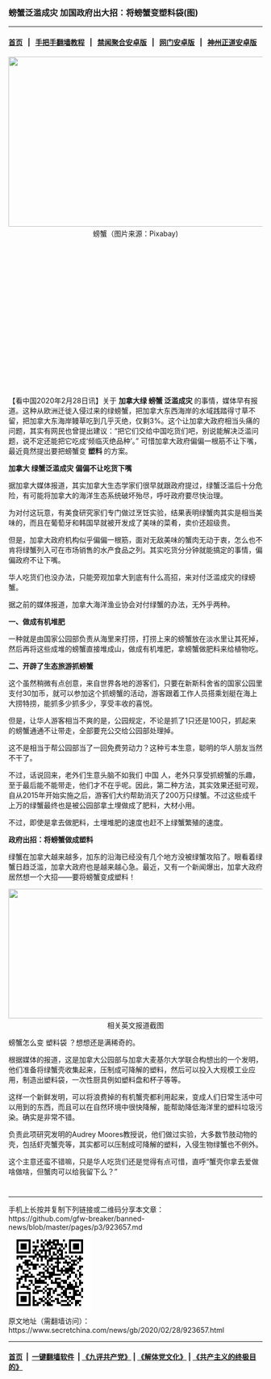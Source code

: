 ### 螃蟹泛滥成灾 加国政府出大招：将螃蟹变塑料袋(图)
------------------------

#### [首页](https://github.com/gfw-breaker/banned-news/blob/master/README.md) &nbsp;&nbsp;|&nbsp;&nbsp; [手把手翻墙教程](https://github.com/gfw-breaker/guides/wiki) &nbsp;&nbsp;|&nbsp;&nbsp; [禁闻聚合安卓版](https://github.com/gfw-breaker/bn-android) &nbsp;&nbsp;|&nbsp;&nbsp; [网门安卓版](https://github.com/oGate2/oGate) &nbsp;&nbsp;|&nbsp;&nbsp; [神州正道安卓版](https://github.com/SzzdOgate/update) 



<div class="article_right" style="fone-color:#000">
 <p style="text-align:center">
  <img alt="" src="//img3.secretchina.com/pic/2020/2-20/p2631171a774345633-ss.jpg" style="height:337px; width:600px"/>
  <br>
   螃蟹（图片来源：Pixabay)
   <span id="hideid" name="hideid" style="color:red;display:none;">
    <span href="https://www.secretchina.com">
    </span>
   </span>
  </br>
 </p>
 <div id="txt-mid1-t21-2017">
  <ins class="adsbygoogle" data-ad-client="ca-pub-1276641434651360" data-ad-slot="2451032099" style="display:inline-block;width:336px;height:280px">
  </ins>
  <div id="SC-22xxx">
  </div>
 </div>
 <p>
  【看中国2020年2月28日讯】关于
  <strong>
   加拿大绿
   <span href="https://www.secretchina.com/news/gb/tag/螃蟹" target="_blank">
    螃蟹
   </span>
   泛滥成灾
  </strong>
  的事情，媒体早有报道。这种从欧洲迁徙入侵过来的绿螃蟹，把加拿大东西海岸的水域践踏得寸草不留，把加拿大东海岸鳗草吃到几乎灭绝，仅剩3%。这个让加拿大政府相当头痛的问题，其实有网民也曾提出建议：“把它们交给中国吃货们吧，别说能解决泛滥问题，说不定还能把它吃成‘频临灭绝品种’。” 可惜加拿大政府偏偏一根筋不让下嘴，最近竟然提出要把螃蟹变
  <strong>
   塑料
  </strong>
  的方案。
  <span id="hideid" name="hideid" style="color:red;display:none;">
   <span href="https://www.secretchina.com">
   </span>
  </span>
 </p>
 <p>
  <strong>
   <span href="https://www.secretchina.com/news/gb/tag/加拿大" target="_blank">
    加拿大
   </span>
   绿蟹泛滥成灾 偏偏不让吃货下嘴
  </strong>
 </p>
 <p>
  据加拿大媒体报道，其实加拿大生态学家们很早就跟政府提过，绿蟹泛滥后十分危险，有可能将加拿大的海洋生态系统破坏殆尽，呼吁政府要尽快治理。
 </p>
 <p>
  为对付这玩意，有美食研究家们专门做过烹饪实验，结果表明绿蟹肉其实是相当美味的，而且在葡萄牙和韩国早就被开发成了美味的菜肴，卖价还超级贵。
 </p>
 <p>
  但是，加拿大政府机构似乎偏偏一根筋，面对无敌美味的蟹肉无动于衷，怎么也不肯将绿蟹列入可在市场销售的水产食品之列。其实吃货分分钟就能搞定的事情，偏偏政府不让下嘴。
 </p>
 <p>
  华人吃货们也没办法，只能旁观加拿大到底有什么高招，来对付泛滥成灾的绿螃蟹。
 </p>
 <p>
  据之前的媒体报道，加拿大海洋渔业协会对付绿蟹的办法，无外乎两种。
 </p>
 <p>
  <strong>
   一、做成有机堆肥
  </strong>
 </p>
 <p>
  一种就是由国家公园部负责从海里来打捞，打捞上来的螃蟹放在淡水里让其死掉，然后再将这些成堆的螃蟹直接堆成山，做成有机堆肥，拿螃蟹做肥料来给植物吃。
 </p>
 <p>
  <strong>
   二、开辟了生态旅游抓螃蟹
  </strong>
 </p>
 <p>
  这个虽然稍微有点创意，来自世界各地的游客们，只要在新斯科舍省的国家公园里支付30加币，就可以参加这个抓螃蟹的活动，游客跟着工作人员搭乘划艇在海上大捞特捞，能抓多少抓多少，享受丰收的喜悦。
 </p>
 <p>
  但是，让华人游客相当不爽的是，公园规定，不论是抓了1只还是100只，抓起来的螃蟹通通不让带走，全部要充公交给公园部处理掉。
 </p>
 <center>
  <div style="max-width: 632px;height:180px; display: none; text-align: center; margin: 0 auto; overflow: hidden;overflow-x: hidden;">
   <div id="taboola-midarticle-thumbnails" style="max-width: 632px;height:180px;overflow: hidden;overflow-x: hidden;">
   </div>
  </div>
  <div>
   <ins class="adsbygoogle" data-ad-client="ca-pub-1276641434651360" data-ad-format="fluid" data-ad-layout="in-article" data-ad-slot="5164544770" style="display:block; text-align:center;">
   </ins>
  </div>
 </center>
 <p>
  这不是相当于帮公园部当了一回免费劳动力？这种亏本生意，聪明的华人朋友当然不干了。
 </p>
 <p>
  不过，话说回来，老外们生意头脑不如我们
  <span href="https://www.secretchina.com" target="_blank">
   中国
  </span>
  人，老外只享受抓螃蟹的乐趣，至于最后能不能带走，他们才不在乎呢。因此，第二种方法，其实效果还挺可观，自从2015年开始实施之后，游客们大约帮助消灭了200万只绿蟹。不过这些成千上万的绿蟹最终也是被公园部拿土埋做成了肥料，大材小用。
 </p>
 <p>
  不过，即使是拿去做肥料，土埋堆肥的速度也赶不上绿蟹繁殖的速度。
 </p>
 <p>
  <strong>
   政府出招：将螃蟹做成塑料
  </strong>
 </p>
 <p>
  绿蟹在加拿大越来越多，加东的沿海已经没有几个地方没被绿蟹攻陷了。眼看着绿蟹日趋泛滥，加拿大政府也是越来越心急。最近，又有一个新闻爆出，加拿大政府居然想一个大招——要将螃蟹变成塑料！
 </p>
 <p style="text-align:center">
  <img alt="" src="//img3.secretchina.com/pic/2020/2-20/p2631161a398279658-ss.jpg" style="height:257px; width:600px"/>
  <br>
   相关英文报道截图
  </br>
 </p>
 <p>
  螃蟹怎么变
  <span href="https://www.secretchina.com/news/gb/tag/塑料袋" target="_blank">
   塑料袋
  </span>
  ？想想还是满稀奇的。
 </p>
 <p>
  根据媒体的报道，这是加拿大公园部与加拿大麦基尔大学联合构想出的一个发明，他们准备将绿蟹壳收集起来，压制成可降解的塑料，然后可以投入大规模工业应用，制造出塑料袋，一次性厨具例如塑料盘和杯子等等。
 </p>
 <p>
  这样一个新鲜发明，可以将浪费掉的有机蟹壳都利用起来，变成人们日常生活中可以用到的东西，而且可以在自然环境中很快降解，能帮助降低海洋里的塑料垃圾污染。确实是非常不错。
 </p>
 <p>
  负责此项研究发明的Audrey Moores教授说，他们做过实验，大多数节肢动物的壳，包括虾壳蟹壳等，其实都可以压制成可降解的塑料，入侵生物绿蟹也不例外。
 </p>
 <p>
  这个主意还蛮不错嘛，只是华人吃货们还是觉得有点可惜，直呼“蟹壳你拿去爱做啥做啥，但蟹肉可以给我留下么？”
  <center>
   <div>
    <div id="txt-mid2-t22-2017" style="display: block;  max-height: 351px;  overflow: hidden;">
     <div id="SC-21xxx">
     </div>
     <ins class="adsbygoogle" data-ad-client="ca-pub-1276641434651360" data-ad-format="auto" data-ad-slot="4301710469" data-full-width-responsive="true" style="display:block">
     </ins>
    </div>
   </div>
  </center>
  <div style="padding-top:12px;">
  </div>
 </p>
</div>

<hr/>
手机上长按并复制下列链接或二维码分享本文章：<br/>
https://github.com/gfw-breaker/banned-news/blob/master/pages/p3/923657.md <br/>
<a href='https://github.com/gfw-breaker/banned-news/blob/master/pages/p3/923657.md'><img src='https://github.com/gfw-breaker/banned-news/blob/master/pages/p3/923657.md.png'/></a> <br/>
原文地址（需翻墙访问）：https://www.secretchina.com/news/gb/2020/02/28/923657.html


------------------------
#### [首页](https://github.com/gfw-breaker/banned-news/blob/master/README.md) &nbsp;|&nbsp; [一键翻墙软件](https://github.com/gfw-breaker/nogfw/blob/master/README.md) &nbsp;| [《九评共产党》](https://github.com/gfw-breaker/9ping.md/blob/master/README.md#九评之一评共产党是什么) | [《解体党文化》](https://github.com/gfw-breaker/jtdwh.md/blob/master/README.md) | [《共产主义的终极目的》](https://github.com/gfw-breaker/gczydzjmd.md/blob/master/README.md)


<img src='http://gfw-breaker.win/banned-news/pages/p3/923657.md' width='0px' height='0px'/>